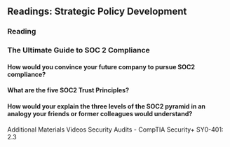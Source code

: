 ## Readings: Strategic Policy Development
### Reading
### The Ultimate Guide to SOC 2 Compliance

#### How would you convince your future company to pursue SOC2 compliance?
#### What are the five SOC2 Trust Principles?
#### How would your explain the three levels of the SOC2 pyramid in an analogy your friends or former colleagues would understand?

Additional Materials
Videos
Security Audits - CompTIA Security+ SY0-401: 2.3

